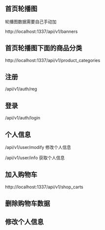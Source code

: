 ## 首页轮播图

轮播图数据需要自己手动加

http://localhost:1337/api/v1/banners

## 首页轮播图下面的商品分类

http://localhost:1337/api/v1/product_categories

## 注册

/api/v1/auth/reg

## 登录

/api/v1/auth/login

## 个人信息

/api/v1/user/modify 修改个人信息

/api/v1/user/info 获取个人信息

## 加入购物车

http://localhost:1337/api/v1/shop_carts

## 删除购物车数据

## 修改个人信息
